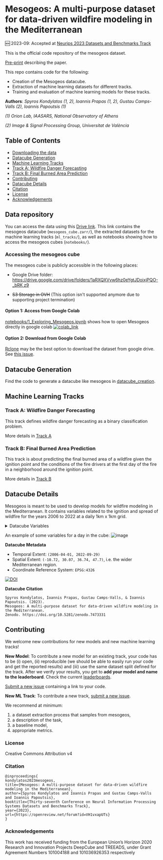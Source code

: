 # Mesogeos: A multi-purpose dataset for data-driven wildfire modeling in the Mediterranean

🆕 2023-09: Accepted at [Neurips 2023 Datasets and Benchmarks Track](https://openreview.net/group?id=NeurIPS.cc/2023/Track/Datasets_and_Benchmarks)

This is the official code repository of the mesogeos dataset. 

[Pre-print](https://arxiv.org/abs/2306.05144) describing the paper.

This repo contains code for the following:
* Creation of the Mesogeos datacube.
* Extraction of machine learning datasets for different tracks.
* Training and evaluation of machine learning models for these tracks.

**Authors**: *Spyros Kondylatos (1, 2), Ioannis Prapas (1, 2), Gustau Camps-Valls (2), Ioannis Papoutsis (1)*

*(1) Orion Lab, IAASARS, National Observatory of Athens*

*(2) Image & Signal Processing Group, Universitat de València*

## Table of Contents

- [Downloading the data](#downloading-the-data)
- [Datacube Generation](#datacube-generation)
- [Machine Learning Tracks](#machine-learning-tracks)
 - [Track A: Wildfire Danger Forecasting](#track-a-wildfire-danger-forecasting)
 - [Track B: Final Burned Area Prediction](#track-b-final-burned-area-prediction)
- [Contributing](#contributing)
- [Datacube Details](#datacube-details)
- [Citation](#citation)
- [License](#license)
- [Acknowledgements](#acknowledgements)

## Data repository

You can access the data using this [Drive link](https://drive.google.com/drive/folders/1aRXQXVvw6hz0eYgtJDoixjPQO-_bRKz9). This link contains the mesogeos datacube (`mesogeos_cube.zarr/`), the extracted datasets for the machine learning tracks (`ml_tracks/`), as well as notebooks showing how to access the mesogeos cubes (`notebooks/`).

### Accessing the mesogeos cube

The mesogeos cube is publicly accessible in the following places:

- Google Drive folder: [https://drive.google.com/drive/folders/1aRXQXVvw6hz0eYgtJDoixjPQO-_bRK z9
](https://drive.google.com/drive/folders/1aRXQXVvw6hz0eYgtJDoixjPQO-_bRKz9)

- ~~S3 Storage in OVH~~ (This option isn't supported anymore due to supporting project termination)

#### Option 1: Access from Google Colab
[notebooks/1_Exploring_Mesogeos.ipynb](notebooks/1_Exploring_Mesogeos.ipynb) shows how to open Mesogeos directly in google colab 
[![colab_link](https://colab.research.google.com/assets/colab-badge.svg)](https://colab.research.google.com/github/Orion-AI-Lab/mesogeos/blob/main/notebooks/1_Exploring_Mesogeos.ipynb)

#### Option 2: Download from Google Colab

[Rclone](https://rclone.org/) may be the best option to download the dataset from google drive. See [this issue](https://github.com/Orion-AI-Lab/mesogeos/issues/4). 

## Datacube Generation

Find the code to generate a datacube like mesogeos in [datacube_creation](datacube_creation/).

## Machine Learning Tracks
### Track A: Wildfire Danger Forecasting

This track defines wildfire danger forecasting as a binary classification problem.

More details in [Track A](ml_tracks/a_fire_danger/)

### Track B: Final Burned Area Prediction

This track is about predicting the final burned area of a wildfire given the ignition point and the conditions of the fire drivers at the first day of the fire in a neighborhood around the ignition point.

More details in [Track B](./ml_tracks/b.final_burned_area/README.md)

## Datacube Details

Mesogeos is meant to be used to develop models for wildfire modeling in the Mediterranean. 
It contains variables related to the ignition and spread of wildfire for the years 2006 to 2022 at a daily 1km x 1km grid.

<details> <summary>Datacube Variables</summary>

The datacube contains the following variables:

- satellite data from MODIS (Land Surface Temperature (https://lpdaac.usgs.gov/products/mod11a1v061/), Normalized Vegetation Index (https://lpdaac.usgs.gov/products/mod13a2v061/), Leaf Area Index (https://lpdaac.usgs.gov/products/mod15a2hv061/))
- weather variables from ERA5-Land (max daily temperature, max daily dewpoint temperature, min daily relative humidity, 
max daily wind speed, max daily surface pressure, mean daily surface solar radiation downwards) (https://cds.climate.copernicus.eu/cdsapp#!/dataset/10.24381/cds.e2161bac?tab=overview)
- soil moisture index from JRC European Drought Observatory (https://edo.jrc.ec.europa.eu/edov2/home.static.html)
- population count (https://hub.worldpop.org/geodata/listing?id=64) & distance to roads (https://hub.worldpop.org/geodata/listing?id=33) from worldpop.org 
- land cover from Copernicus Climate Change Service (https://cds.climate.copernicus.eu/cdsapp#!/dataset/satellite-land-cover?tab=overview)
- elevation, aspect, slope and curvature from Copernicus EU-DEM (https://land.copernicus.eu/imagery-in-situ/eu-dem/eu-dem-v1.1?tab=download)
- burned areas and ignition points from EFFIS (https://effis.jrc.ec.europa.eu/applications/data-and-services)

Vriables in the cube:
| Variable | Units | Description |
| --- | --- | --- |
| aspect | ° | aspect |
| burned areas | unitless | rasterized burned polygons. 0 when no burned area occurs in that cell, 1 if it does for the day of interest |
| curvature | rad | curvature |
| d2m | K | day's maximum 2 metres dewpoint temperature |
| dem | m | elevation |
| ignition_points | hectares | rasterized fire ignitions. It contains the final hectares of the burned area resulted from the fire |
| lai | unitless | leaf area index |
| lc_agriculture | % | fraction of agriculture in the pixel. 1st Jan of each year has the values of the year |
| lc_forest | % | fraction of forest in the pixel. 1st Jan of each year has the values of the year |
| lc_grassland | % | fraction of grassland in the pixel. 1st Jan of each year has the values of the year |
| lc_settlement | % | fraction of settlement in the pixel. 1st Jan of each year has the values of the year |
| lc_shrubland | % | fraction of shrubland in the pixel. 1st Jan of each year has the values of the year |
| lc_sparse_veagetation | % | fraction of sparse vegetation in the pixel. 1st Jan of each year has the values of the year |
| lc_water_bodies | % | fraction of water bodies in the pixel. 1st Jan of each year has the values of the year |
| lc_wetland | % | fraction of wetland in the pixel. 1st Jan of each year has the values of the year |
| lst_day | K | day's land surface temperature |
| lst_night | K | nights' land surface temperature |
| ndvi | unitless | normalized difference vegetation index |
| population | people/km^2 | population count per year. 1st Jan of each year has the values of the year |
| rh | %/100 | day's minimum relative humidity |
| roads_distance | km | distance from the nearest road |
| slope | rad | slope |
| smi | unitless | soil moisture index |
| sp | Pa | day's maximum surface pressure |
| ssrd | J/m^2| day's average surface solar radiation downwards |
| t2m | K | day's maximum 2 metres temperature |
| tp | m | day's total precipitation |
| wind_speed | m/s | day's maximum wind speed |

</details>

An example of some variables for a day in the cube:
![image](https://user-images.githubusercontent.com/76213770/225653285-754a7d4a-8f32-4200-820b-d3614e14b864.png)


**Datacube Metadata**

- Temporal Extent: `(2006-04-01, 2022-09-29)`
- Spatial Extent: `(-10.72, 30.07, 36.74, 47.7)`, i.e. the wider Mediterranean region.
- Coordinate Reference System: `EPSG:4326`


[![DOI](https://zenodo.org/badge/DOI/10.5281/zenodo.7741518.svg)](https://doi.org/10.5281/zenodo.7741518)

**Datacube Citation** 

```
Spyros Kondylatos, Ioannis Prapas, Gustau Camps-Valls, & Ioannis Papoutsis. (2023). 
Mesogeos: A multi-purpose dataset for data-driven wildfire modeling in the Mediterranean. 
Zenodo. https://doi.org/10.5281/zenodo.7473331
```

## Contributing

We welcome new contributions for new models and new machine learning tracks!

**New Model**: To contribute a new model for an existing track, your code has to be (i) open, (ii) reproducible (we should be able to easily run your code and get the reported results) and (iii) use the same dataset split defined for the track. 
After we verify your results, you get to **add your model and name to the leaderboard**. 
Check the current [leaderboards](https://orion-ai-lab.github.io/mesogeos/).

[Submit a new issue](https://github.com/Orion-AI-Lab/mesogeos/issues/new/choose) containing a link to your code.

**New ML Track**: To contribute a new track, [submit a new issue](https://github.com/Orion-AI-Lab/mesogeos/issues/new/choose).

We recommend at minimum:

1. a dataset extraction process that samples from mesogeos,
2. a description of the task,
3. a baseline model,
4. appropriate metrics.

### License

Creative Commons Attribution v4

### Citation

```
@inproceedings{
kondylatos2023mesogeos,
title={Mesogeos: A multi-purpose dataset for data-driven wildfire modeling in the Mediterranean},
author={Spyros Kondylatos and Ioannis Prapas and Gustau Camps-Valls and Ioannis Papoutsis},
booktitle={Thirty-seventh Conference on Neural Information Processing Systems Datasets and Benchmarks Track},
year={2023},
url={https://openreview.net/forum?id=VH1vxapUTs}
}
```

### Acknowledgements 

This work has received funding from the European Union’s Horizon 2020 Research and Innovation Projects DeepCube and TREEADS, under Grant Agreement Numbers 101004188 and 101036926353 respectively
